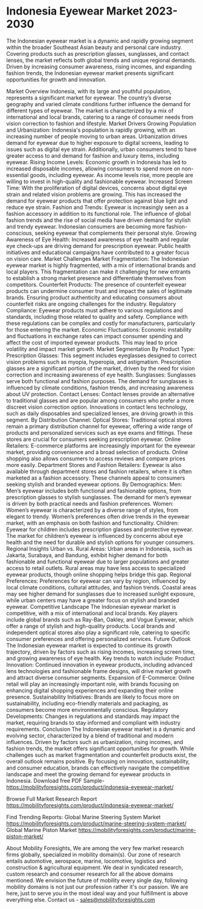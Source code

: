 # Indonesia Eyewear Market 2023-2030
The Indonesian eyewear market is a dynamic and rapidly growing segment within the broader Southeast Asian beauty and personal care industry. Covering products such as prescription glasses, sunglasses, and contact lenses, the market reflects both global trends and unique regional demands. Driven by increasing consumer awareness, rising incomes, and expanding fashion trends, the Indonesian eyewear market presents significant opportunities for growth and innovation.

Market Overview
Indonesia, with its large and youthful population, represents a significant market for eyewear. The country’s diverse geography and varied climate conditions further influence the demand for different types of eyewear. The market is characterized by a mix of international and local brands, catering to a range of consumer needs from vision correction to fashion and lifestyle.
Market Drivers
Growing Population and Urbanization: Indonesia's population is rapidly growing, with an increasing number of people moving to urban areas. Urbanization drives demand for eyewear due to higher exposure to digital screens, leading to issues such as digital eye strain. Additionally, urban consumers tend to have greater access to and demand for fashion and luxury items, including eyewear.
Rising Income Levels: Economic growth in Indonesia has led to increased disposable incomes, allowing consumers to spend more on non-essential goods, including eyewear. As income levels rise, more people are willing to invest in high-quality and fashionable eyewear.
Increased Screen Time: With the proliferation of digital devices, concerns about digital eye strain and related vision problems are growing. This has increased the demand for eyewear products that offer protection against blue light and reduce eye strain.
Fashion and Trends: Eyewear is increasingly seen as a fashion accessory in addition to its functional role. The influence of global fashion trends and the rise of social media have driven demand for stylish and trendy eyewear. Indonesian consumers are becoming more fashion-conscious, seeking eyewear that complements their personal style.
Growing Awareness of Eye Health: Increased awareness of eye health and regular eye check-ups are driving demand for prescription eyewear. Public health initiatives and educational campaigns have contributed to a greater focus on vision care.
Market Challenges
Market Fragmentation: The Indonesian eyewear market is highly fragmented, with a mix of international brands and local players. This fragmentation can make it challenging for new entrants to establish a strong market presence and differentiate themselves from competitors.
Counterfeit Products: The presence of counterfeit eyewear products can undermine consumer trust and impact the sales of legitimate brands. Ensuring product authenticity and educating consumers about counterfeit risks are ongoing challenges for the industry.
Regulatory Compliance: Eyewear products must adhere to various regulations and standards, including those related to quality and safety. Compliance with these regulations can be complex and costly for manufacturers, particularly for those entering the market.
Economic Fluctuations: Economic instability and fluctuations in exchange rates can impact consumer spending and affect the cost of imported eyewear products. This may lead to price volatility and impact market growth.
Market Segmentation
By Product Type:
Prescription Glasses: This segment includes eyeglasses designed to correct vision problems such as myopia, hyperopia, and astigmatism. Prescription glasses are a significant portion of the market, driven by the need for vision correction and increasing awareness of eye health.
Sunglasses: Sunglasses serve both functional and fashion purposes. The demand for sunglasses is influenced by climate conditions, fashion trends, and increasing awareness about UV protection.
Contact Lenses: Contact lenses provide an alternative to traditional glasses and are popular among consumers who prefer a more discreet vision correction option. Innovations in contact lens technology, such as daily disposables and specialized lenses, are driving growth in this segment.
By Distribution Channel:
Optical Stores: Traditional optical stores remain a primary distribution channel for eyewear, offering a wide range of products and personalized services such as eye exams and fittings. These stores are crucial for consumers seeking prescription eyewear.
Online Retailers: E-commerce platforms are increasingly important for the eyewear market, providing convenience and a broad selection of products. Online shopping also allows consumers to access reviews and compare prices more easily.
Department Stores and Fashion Retailers: Eyewear is also available through department stores and fashion retailers, where it is often marketed as a fashion accessory. These channels appeal to consumers seeking stylish and branded eyewear options.
By Demographics:
Men: Men’s eyewear includes both functional and fashionable options, from prescription glasses to stylish sunglasses. The demand for men’s eyewear is driven by both practical needs and fashion preferences.
Women: Women’s eyewear is characterized by a diverse range of styles, from elegant to trendy. Women’s preferences often drive trends in the eyewear market, with an emphasis on both fashion and functionality.
Children: Eyewear for children includes prescription glasses and protective eyewear. The market for children’s eyewear is influenced by concerns about eye health and the need for durable and stylish options for younger consumers.
Regional Insights
Urban vs. Rural Areas: Urban areas in Indonesia, such as Jakarta, Surabaya, and Bandung, exhibit higher demand for both fashionable and functional eyewear due to larger populations and greater access to retail outlets. Rural areas may have less access to specialized eyewear products, though online shopping helps bridge this gap.
Regional Preferences: Preferences for eyewear can vary by region, influenced by local climate conditions, cultural attitudes, and fashion trends. Coastal areas may see higher demand for sunglasses due to increased sunlight exposure, while urban centers may have a greater focus on stylish and branded eyewear.
Competitive Landscape
The Indonesian eyewear market is competitive, with a mix of international and local brands. Key players include global brands such as Ray-Ban, Oakley, and Vogue Eyewear, which offer a range of stylish and high-quality products. Local brands and independent optical stores also play a significant role, catering to specific consumer preferences and offering personalized services.
Future Outlook
The Indonesian eyewear market is expected to continue its growth trajectory, driven by factors such as rising incomes, increasing screen time, and growing awareness of eye health. Key trends to watch include:
Product Innovation: Continued innovation in eyewear products, including advanced lens technologies and fashionable frame designs, will drive market growth and attract diverse consumer segments.
Expansion of E-Commerce: Online retail will play an increasingly important role, with brands focusing on enhancing digital shopping experiences and expanding their online presence.
Sustainability Initiatives: Brands are likely to focus more on sustainability, including eco-friendly materials and packaging, as consumers become more environmentally conscious.
Regulatory Developments: Changes in regulations and standards may impact the market, requiring brands to stay informed and compliant with industry requirements.
Conclusion
The Indonesian eyewear market is a dynamic and evolving sector, characterized by a blend of traditional and modern influences. Driven by factors such as urbanization, rising incomes, and fashion trends, the market offers significant opportunities for growth. While challenges such as market fragmentation and counterfeit products exist, the overall outlook remains positive. By focusing on innovation, sustainability, and consumer education, brands can effectively navigate the competitive landscape and meet the growing demand for eyewear products in Indonesia.
Download free PDF Sample-https://mobilityforesights.com/product/indonesia-eyewear-market/



Browse Full Market Research Report 
https://mobilityforesights.com/product/indonesia-eyewear-market/


Find Trending Reports:
Global Marine Steering System Market
https://mobilityforesights.com/product/marine-steering-system-market/
Global Marine Piston Market
https://mobilityforesights.com/product/marine-piston-market/





About Mobility Foresights,
We are among the very few market research firms globally, specialized in mobility domain(s). Our zone of research entails automotive, aerospace, marine, locomotive, logistics and construction & agricultural equipment. We deal in syndicated research, custom research and consumer research for all the above domains mentioned.
We envision the future of mobility every single day, following mobility domains is not just our profession rather it's our passion. We are here, just to serve you in the most ideal way and your fulfillment is above everything else. Contact us -  sales@mobilityforesights.com 
